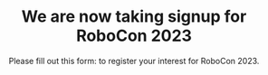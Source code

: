 <div style="text-align: center;">
    <h1>We are now taking signup for RoboCon 2023</h1>
    <p>Please fill out this form: <https://forms.gle/jnvBskVWA1qAvaecA> to register your interest for RoboCon 2023.
</div>
